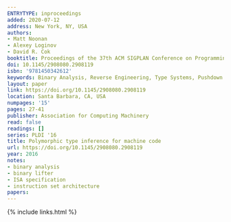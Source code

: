 ```yaml
---
ENTRYTYPE: inproceedings
added: 2020-07-12
address: New York, NY, USA
authors:
- Matt Noonan
- Alexey Loginov
- David R. Cok
booktitle: Proceedings of the 37th ACM SIGPLAN Conference on Programming Language Design and Implementation
doi: 10.1145/2908080.2908119
isbn: '9781450342612'
keywords: Binary Analysis, Reverse Engineering, Type Systems, Pushdown Automata, Polymorphism, Static Analyiss
layout: paper
link: https://doi.org/10.1145/2908080.2908119
location: Santa Barbara, CA, USA
numpages: '15'
pages: 27-41
publisher: Association for Computing Machinery
read: false
readings: []
series: PLDI '16
title: Polymorphic type inference for machine code
url: https://doi.org/10.1145/2908080.2908119
year: 2016
notes:
- binary analysis
- binary lifter
- ISA specification
- instruction set architecture
papers:
---
```

{% include links.html %}
